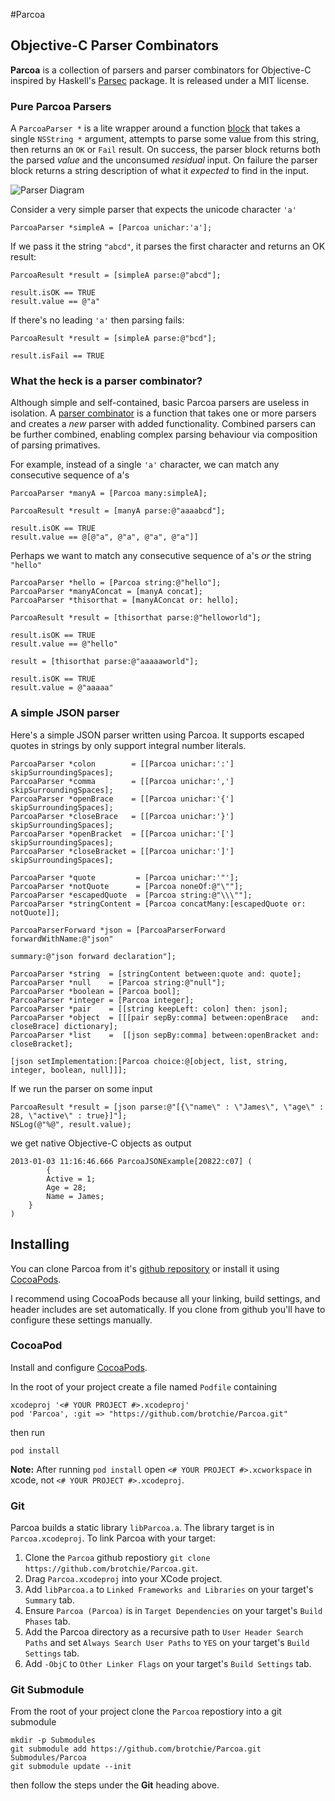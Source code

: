 #Parcoa
## Objective-C Parser Combinators
**Parcoa** is a collection of parsers and parser combinators for Objective-C inspired by Haskell's [Parsec](http://www.haskell.org/haskellwiki/Parsec) package. It is released under a MIT license.

### Pure Parcoa Parsers
A `ParcoaParser *` is a lite wrapper around a function [block](http://developer.apple.com/library/ios/#documentation/cocoa/Conceptual/Blocks/Articles/00_Introduction.html) that takes a single `NSString *` argument, attempts to parse some value from this string, then returns an `OK` or `Fail` result. On success, the parser block returns both the parsed *value* and the unconsumed *residual* input. On failure the parser block returns a string description of what it *expected* to find in the input.

![Parser Diagram](https://raw.github.com/brotchie/Parcoa/master/docs/diagrams/parser.png)

Consider a very simple parser that expects the unicode character `'a'`

    ParcoaParser *simpleA = [Parcoa unichar:'a'];

If we pass it the string `"abcd"`, it parses the first character and returns an OK result:

    ParcoaResult *result = [simpleA parse:@"abcd"];
    
    result.isOK == TRUE
    result.value == @"a"

If there's no leading `'a'` then parsing fails:

    ParcoaResult *result = [simpleA parse:@"bcd"];
    
    result.isFail == TRUE

### What the heck is a parser combinator?
Although simple and self-contained, basic Parcoa parsers are useless in isolation. A [parser combinator](http://en.wikipedia.org/wiki/Parser_combinator) is a function that takes one or more parsers and creates a *new* parser with added functionality. Combined parsers can be further combined, enabling complex parsing behaviour via composition of parsing primatives.

For example, instead of a single `'a'` character, we can match any consecutive sequence of a's

```
ParcoaParser *manyA = [Parcoa many:simpleA];

ParcoaResult *result = [manyA parse:@"aaaabcd"];

result.isOK == TRUE
result.value == @[@"a", @"a", @"a", @"a"]]
```

Perhaps we want to match any consecutive sequence of a's *or* the string `"hello"`
```
ParcoaParser *hello = [Parcoa string:@"hello"];
ParcoaParser *manyAConcat = [manyA concat];
ParcoaParser *thisorthat = [manyAConcat or: hello];

ParcoaResult *result = [thisorthat parse:@"helloworld"];

result.isOK == TRUE
result.value == @"hello"

result = [thisorthat parse:@"aaaaaworld"];

result.isOK == TRUE
result.value = @"aaaaa"

```
### A simple JSON parser
Here's a simple JSON parser written using Parcoa. It supports escaped quotes in strings by only support integral number literals.

```objc
ParcoaParser *colon        = [[Parcoa unichar:':'] skipSurroundingSpaces];
ParcoaParser *comma        = [[Parcoa unichar:','] skipSurroundingSpaces];
ParcoaParser *openBrace    = [[Parcoa unichar:'{'] skipSurroundingSpaces];
ParcoaParser *closeBrace   = [[Parcoa unichar:'}'] skipSurroundingSpaces];
ParcoaParser *openBracket  = [[Parcoa unichar:'['] skipSurroundingSpaces];
ParcoaParser *closeBracket = [[Parcoa unichar:']'] skipSurroundingSpaces];

ParcoaParser *quote         = [Parcoa unichar:'"'];
ParcoaParser *notQuote      = [Parcoa noneOf:@"\""];
ParcoaParser *escapedQuote  = [Parcoa string:@"\\\""];
ParcoaParser *stringContent = [Parcoa concatMany:[escapedQuote or: notQuote]];

ParcoaParserForward *json = [ParcoaParserForward forwardWithName:@"json"
                                                         summary:@"json forward declaration"];

ParcoaParser *string  = [stringContent between:quote and: quote];
ParcoaParser *null    = [Parcoa string:@"null"];
ParcoaParser *boolean = [Parcoa bool];
ParcoaParser *integer = [Parcoa integer];
ParcoaParser *pair    = [[string keepLeft: colon] then: json];
ParcoaParser *object  = [[[pair sepBy:comma] between:openBrace   and: closeBrace] dictionary];
ParcoaParser *list    =  [[json sepBy:comma] between:openBracket and: closeBracket];

[json setImplementation:[Parcoa choice:@[object, list, string, integer, boolean, null]]];
```

If we run the parser on some input

    ParcoaResult *result = [json parse:@"[{\"name\" : \"James\", \"age\" : 28, \"active\" : true}]"];
    NSLog(@"%@", result.value);

we get native Objective-C objects as output

    2013-01-03 11:16:46.666 ParcoaJSONExample[20822:c07] (
            {
            Active = 1;
            Age = 28;
            Name = James;
        }
    )

## Installing
You can clone Parcoa from it's [github repository](https://github.com/brotchie/Parcoa) or install it using [CocoaPods](http://cocoapods.org/).

I recommend using CocoaPods because all your linking, build settings, and header includes are set automatically. If you clone from github you'll have to configure these settings manually.
### CocoaPod
Install and configure [CocoaPods](http://cocoapods.org/).

In the root of your project create a file named `Podfile` containing

    xcodeproj '<# YOUR PROJECT #>.xcodeproj'
    pod 'Parcoa', :git => "https://github.com/brotchie/Parcoa.git"
    
then run

    pod install
    
**Note:** After running `pod install` open `<# YOUR PROJECT #>.xcworkspace` in xcode, not `<# YOUR PROJECT #>.xcodeproj`.
    
### Git
Parcoa builds a static library `libParcoa.a`. The library target is in `Parcoa.xcodeproj`. To link Parcoa with your target:

1. Clone the `Parcoa` github repostiory ```git clone https://github.com/brotchie/Parcoa.git```.
2. Drag `Parcoa.xcodeproj` into your XCode project.
3. Add `libParcoa.a` to `Linked Frameworks and Libraries` on your target's `Summary` tab.
4. Ensure `Parcoa (Parcoa)` is in `Target Dependencies` on your target's `Build Phases` tab.
5. Add the Parcoa directory as a recursive path to `User Header Search Paths` and set `Always Search User Paths` to `YES` on your target's `Build Settings` tab.
6. Add `-ObjC` to `Other Linker Flags` on your target's `Build Settings` tab.

### Git Submodule
From the root of your project clone the `Parcoa` repostiory into a git submodule

    mkdir -p Submodules
    git submodule add https://github.com/brotchie/Parcoa.git Submodules/Parcoa
    git submodule update --init
    
then follow the steps under the **Git** heading above.
